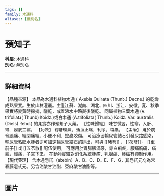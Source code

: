 ```yaml
---
tags: []
family: 木通科
aliases: [無別名]
---
```


# 預知子

**科屬**: 木通科  
**別名**: 無別名  

---

## 詳細資料
【品種來源】
本品為木通科植物木通 (
Akebia Quinata
(Thunb.) Decne.) 的乾燥成熟果實。生於山林灌叢。主產江蘇、湖南、湖北、四川、浙江、安徽。夏、秋季果實將變黃時採摘，曬乾，或置沸水中略燙後曬乾。
同屬植物三葉木通 (A. trifoliata( Thunb) Koidz.)或白木通 (A.trifoliata( Thunb.) Koidz. Var. australis (Diels) Rehd.) 的果實亦作預知子入藥。
【性味歸經】
味甘微苦，性寒。入肝、胃、膀胱三經。
【功效】
舒肝理氣，活血止痛，利尿，殺蟲。
【主治】
用於脘脅脹痛、經閉痛經、小便不利、蛇蟲咬傷。
可治療因輸尿管結石引發尿路感染，輸尿管粘膜水腫者亦可加速輸尿管結石的排出，可與 [[豬苓]] 、 [[茯苓]] 、 [[車前子]] 或 [[五苓散]] 配伍使用。
可應用於胃腸脹滿感，赤白痢疾，腰痛胸痛，疝氣，經痛，子宮下墜。
在動物實驗對消化系統腫瘤、乳腺癌、肺癌有抑制作用。
【現代藥理】
含木通皂甙（akebin）A、B、C、D、E、F、G，其皂甙元均為常春藤皂甙元。另含油酸甘油酯、亞麻酸甘油酯等。

---

## 圖片
